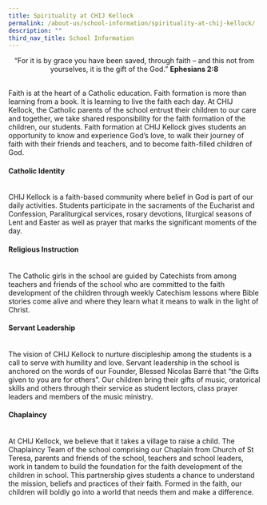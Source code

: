 ```yaml
---
title: Spirituality at CHIJ Kellock
permalink: /about-us/school-information/spirituality-at-chij-kellock/
description: ""
third_nav_title: School Information
---
```

<p align="center">“For it is by grace you have been saved, through faith – and this not from yourselves, it is the gift of the God.” 
<b>Ephesians 2:8</b></p>
<br>
Faith is at the heart of a Catholic education. Faith formation is more than learning from a book. It is learning to live the faith each day. At CHIJ Kellock, the Catholic parents of the school entrust their children to our care and together, we take shared responsibility for the faith formation of the children, our students. Faith formation at CHIJ Kellock gives students an opportunity to know and experience God’s love, to walk their journey of faith with their friends and teachers, and to become faith-filled children of God. 
<br>
<h4> Catholic Identity </h4><br >
CHIJ Kellock is a faith-based community where belief in God is part of our daily activities. Students participate in the sacraments of the Eucharist and Confession, Paraliturgical services, rosary devotions, liturgical seasons of Lent and Easter as well as prayer that marks the significant moments of the day. 
<br>
<h4>Religious Instruction</h4><br >
The Catholic girls in the school are guided by Catechists from among teachers and friends of the school who are committed to the faith development of the children through weekly Catechism lessons where Bible stories come alive and where they learn what it means to walk in the light of Christ.
<br>
<h4>Servant Leadership</h4><br >
The vision of CHIJ Kellock to nurture discipleship among the students is a call to serve with humility and love. Servant leadership in the school is anchored on the words of our Founder, Blessed Nicolas Barré that “the Gifts given to you are for others”. Our children bring their gifts of music, oratorical skills and others through their service as student lectors, class prayer leaders and members of the music ministry. 
<br>
<h4>Chaplaincy</h4><br >
At CHIJ Kellock, we believe that it takes a village to raise a child. The Chaplaincy Team of the school comprising our Chaplain from Church of St Teresa, parents and friends of the school, teachers and school leaders, work in tandem to build the foundation for the faith development of the children in school. This partnership gives students a chance to understand the mission, beliefs and practices of their faith. Formed in the faith, our children will boldly go into a world that needs them and make a difference.<br>

